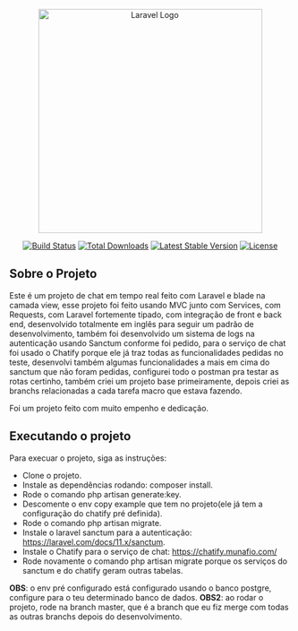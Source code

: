 <p align="center"><a href="https://laravel.com" target="_blank"><img src="https://raw.githubusercontent.com/laravel/art/master/logo-lockup/5%20SVG/2%20CMYK/1%20Full%20Color/laravel-logolockup-cmyk-red.svg" width="400" alt="Laravel Logo"></a></p>

<p align="center">
<a href="https://github.com/laravel/framework/actions"><img src="https://github.com/laravel/framework/workflows/tests/badge.svg" alt="Build Status"></a>
<a href="https://packagist.org/packages/laravel/framework"><img src="https://img.shields.io/packagist/dt/laravel/framework" alt="Total Downloads"></a>
<a href="https://packagist.org/packages/laravel/framework"><img src="https://img.shields.io/packagist/v/laravel/framework" alt="Latest Stable Version"></a>
<a href="https://packagist.org/packages/laravel/framework"><img src="https://img.shields.io/packagist/l/laravel/framework" alt="License"></a>
</p>

## Sobre o Projeto
Este é um projeto de chat em tempo real feito com Laravel e blade na camada view, esse projeto foi feito usando MVC junto com Services, com Requests, com Laravel fortemente tipado, 
com integração de front e back end, desenvolvido totalmente em inglês para seguir um padrão de desenvolvimento, também foi desenvolvido um sistema de logs na autenticação usando
Sanctum conforme foi pedido, para o serviço de chat foi usado o Chatify porque ele já traz todas as funcionalidades pedidas no teste, desenvolvi também algumas funcionalidades a mais 
em cima do sanctum que não foram pedidas, configurei todo o postman pra testar as rotas certinho, também criei um projeto base primeiramente, depois criei as branchs relacionadas a cada tarefa macro que estava fazendo.

Foi um projeto feito com muito empenho e dedicação.

## Executando o projeto

Para execuar o projeto, siga as instruções:
- Clone o projeto.
- Instale as dependências rodando: composer install.
- Rode o comando php artisan generate:key.
- Descomente o env copy example que tem no projeto(ele já tem a configuração do chatify pré definida).
- Rode o comando php artisan migrate.
- Instale o laravel sanctum para a autenticação: https://laravel.com/docs/11.x/sanctum.
- Instale o Chatify para o serviço de chat: https://chatify.munafio.com/
- Rode novamente o comando php artisan migrate porque os serviços do sanctum e do chatify geram outras tabelas.

**OBS**: o env pré configurado está configurado usando o banco postgre, configure para o teu determinado banco de dados.
**OBS2**: ao rodar o projeto, rode na branch master, que é a branch que eu fiz merge com todas as outras branchs depois do desenvolvimento.

